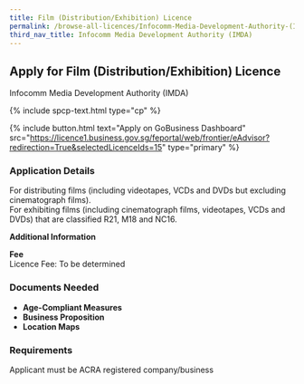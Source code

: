 ```yaml
---
title: Film (Distribution/Exhibition) Licence
permalink: /browse-all-licences/Infocomm-Media-Development-Authority-(IMDA)/Film-(Distribution-Exhibition)-Licence
third_nav_title: Infocomm Media Development Authority (IMDA)
---
```


## Apply for Film (Distribution/Exhibition) Licence

Infocomm Media Development Authority (IMDA)

{% include spcp-text.html type="cp" %}

{% include button.html text="Apply on GoBusiness Dashboard" src="https://licence1.business.gov.sg/feportal/web/frontier/eAdvisor?redirection=True&selectedLicenceIds=15" type="primary" %}

### Application Details

<p>For distributing films (including videotapes, VCDs and DVDs but excluding cinematograph films).<br>For exhibiting films (including cinematograph films, videotapes, VCDs and DVDs) that are classified R21, M18 and NC16.</p>

**Additional Information**

<p><strong>Fee</strong><br />Licence Fee: To be determined</p>

### Documents Needed

<ul>
 <li><strong>Age-Compliant Measures</strong></li>
 <li><strong>Business Proposition</strong></li>
 <li><strong>Location Maps</strong></li>
 </ul>

### Requirements

Applicant must be ACRA registered company/business

